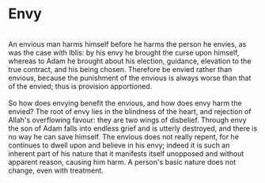 Envy
====

   
 An envious man harms himself before he harms the person he envies, as
was the case with Iblis: by his envy he brought the curse upon himself,
whereas to Adam he brought about his election, guidance, elevation to
the true contract, and his being chosen. Therefore be envied rather than
envious, because the punishment of the envious is always worse than that
of the envied; thus is provision apportioned.  
    
 So how does envying benefit the envious, and how does envy harm the
envied? The root of envy lies in the blindness of the heart, and
rejection of Allah's overflowing favour: they are two wings of
disbelief. Through envy the son of Adam falls into endless grief and is
utterly destroyed, and there is no way he can save himself. The envious
does not really repent, for he continues to dwell upon and believe in
his envy; indeed it is such an inherent part of his nature that it
manifests itself unopposed and without apparent reason, causing him
harm. A person's basic nature does not change, even with treatment.


